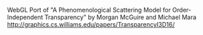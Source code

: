 WebGL Port of "A Phenomenological Scattering Model
for Order-Independent Transparency" by Morgan McGuire and Michael Mara
http://graphics.cs.williams.edu/papers/TransparencyI3D16/
